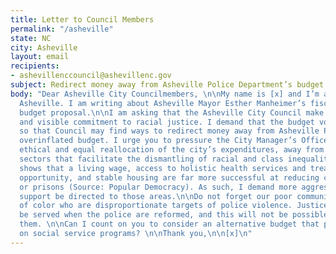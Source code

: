 ```yaml
---
title: Letter to Council Members
permalink: "/asheville"
state: NC
city: Asheville
layout: email
recipients:
- ashevillenccouncil@ashevillenc.gov
subject: Redirect money away from Asheville Police Department’s budget
body: "Dear Asheville City Councilmembers, \n\nMy name is [x] and I’m a resident of
  Asheville. I am writing about Asheville Mayor Esther Manheimer’s fiscal year 2021
  budget proposal.\n\nI am asking that the Asheville City Council make a more overt
  and visible commitment to racial justice. I demand that the budget vote be delayed
  so that Council may find ways to redirect money away from Asheville Police Department’s
  overinflated budget. I urge you to pressure the City Manager’s Office towards an
  ethical and equal reallocation of the city’s expenditures, away from APD, and towards
  sectors that facilitate the dismantling of racial and class inequality. \n\nResearch
  shows that a living wage, access to holistic health services and treatment, educational
  opportunity, and stable housing are far more successful at reducing crime than police
  or prisons (Source: Popular Democracy). As such, I demand more aggressive financial
  support be directed to those areas.\n\nDo not forget our poor communities and communities
  of color who are disproportionate targets of police violence. Justice will only
  be served when the police are reformed, and this will not be possible until we defund
  them. \n\nCan I count on you to consider an alternative budget that puts a focus
  on social service programs? \n\nThank you,\n\n[x]\n"
---
```


